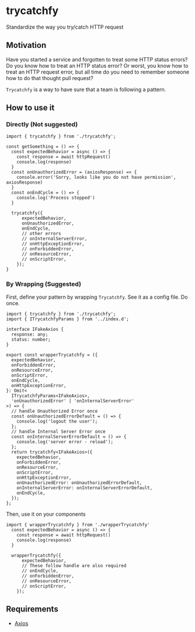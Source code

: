 # trycatchfy

Standardize the way you try/catch HTTP request

## Motivation

Have you started a service and forgotten to treat some HTTP status errors? Do you know how to treat an HTTP status error? Or worst, you know how to treat an HTTP request error, but all time do you need to remember someone how to do that thought pull request?

`Trycatchfy` is a way to have sure that a team is following a pattern.

## How to use it

### Directly (Not suggested)

```TS
import { trycatchfy } from './trycatchfy';

const getSomething = () => {
  const expectedBehavior = async () => {
    const response = await httpRequest()
    console.log(response)
  }
  const onUnauthorizedError = (axiosResponse) => {
    console.error('Sorry, looks like you do not have permission', axiosResponse)
  }
  const onEndCycle = () => {
    console.log('Process stopped')
  }

  trycatchfy({
      expectedBehavior,
      onUnauthorizedError,
      onEndCycle,
      // other errors
      // onInternalServerError,
      // onHttpExceptionError,
      // onForbiddenError,
      // onResourceError,
      // onScriptError,
    });
}
```

### By Wrapping (Suggested)

First, define your pattern by wrapping `Trycatchfy`. See it as a config file. Do once.

```TS
import { trycatchfy } from './trycatchfy';
import { ITrycatchfyParams } from '../index.d';

interface IFakeAxios {
  response: any;
  status: number;
}

export const wrapperTrycatchfy = ({
  expectedBehavior,
  onForbiddenError,
  onResourceError,
  onScriptError,
  onEndCycle,
  onHttpExceptionError,
}: Omit<
  ITrycatchfyParams<IFakeAxios>,
  'onUnauthorizedError' | 'onInternalServerError'
>) => {
  // handle Unauthorized Error once
  const onUnauthorizedErrorDefault = () => {
    console.log('logout the user');
  };
  // handle Internal Server Error once
  const onInternalServerErrorDefault = () => {
    console.log('server error - reload');
  };
  return trycatchfy<IFakeAxios>({
    expectedBehavior,
    onForbiddenError,
    onResourceError,
    onScriptError,
    onHttpExceptionError,
    onUnauthorizedError: onUnauthorizedErrorDefault,
    onInternalServerError: onInternalServerErrorDefault,
    onEndCycle,
  });
};
```

Then, use it on your components

```TS
import { wrapperTrycatchfy } from './wrapperTrycatchfy'
  const expectedBehavior = async () => {
    const response = await httpRequest()
    console.log(response)
  }

  wrapperTrycatchfy({
      expectedBehavior,
      // These follow handle are also required
      // onEndCycle,
      // onForbiddenError,
      // onResourceError,
      // onScriptError,
    });
```

## Requirements

- [Axios](https://axios-http.com/)
